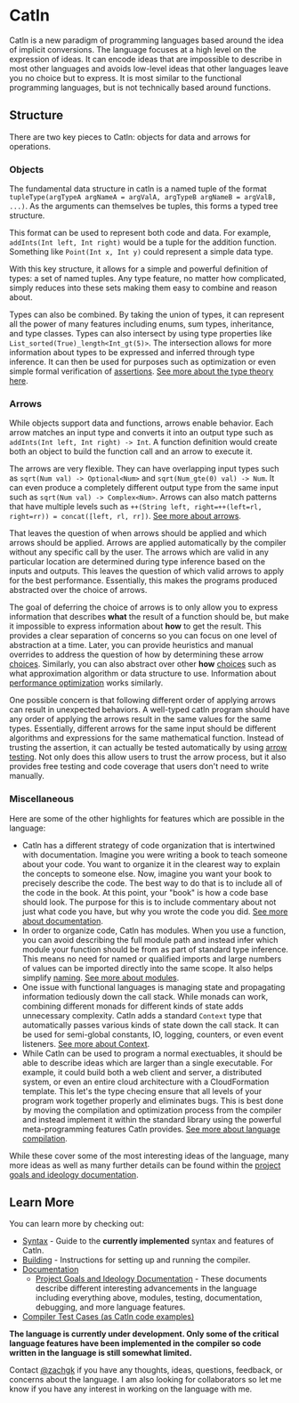 # Catln

Catln is a new paradigm of programming languages based around the idea of implicit conversions.
The language focuses at a high level on the expression of ideas.
It can encode ideas that are impossible to describe in most other languages and avoids low-level ideas that other languages leave you no choice but to express.
It is most similar to the functional programming languages, but is not technically based around functions.

## Structure 

There are two key pieces to Catln: objects for data and arrows for operations.

### Objects

The fundamental data structure in catln is a named tuple of the format `tupleType(argTypeA argNameA = argValA, argTypeB argNameB = argValB, ...)`. As the arguments can themselves be tuples, this forms a typed tree structure.

This format can be used to represent both code and data. For example, `addInts(Int left, Int right)` would be a tuple for the addition function. Something like `Point(Int x, Int y)` could represent a simple data type.

With this key structure, it allows for a simple and powerful definition of types: a set of named tuples. Any type feature, no matter how complicated, simply reduces into these sets making them easy to combine and reason about.

Types can also be combined. By taking the union of types, it can represent all the power of many features including enums, sum types, inheritance, and type classes. Types can also intersect by using type properties like `List_sorted(True)_length<Int_gt(5)>`. The intersection allows for more information about types to be expressed and inferred through type inference. It can then be used for purposes such as optimization or even simple formal verification of [assertions](philosophy/assertions.md). [See more about the type theory here](philosophy/typeTheory.md).

### Arrows

While objects support data and functions, arrows enable behavior. Each arrow matches an input type and converts it into an output type such as `addInts(Int left, Int right) -> Int`. A function definition would create both an object to build the function call and an arrow to execute it.

The arrows are very flexible. They can have overlapping input types such as `sqrt(Num val) -> Optional<Num>` and `sqrt(Num_gte(0) val) -> Num`. It can even produce a completely different output type from the same input such as `sqrt(Num val) -> Complex<Num>`. Arrows can also match patterns that have multiple levels such as `++(String left, right=++(left=rl, right=rr)) = concat([left, rl, rr])`. [See more about arrows](philosophy/typeSystem.md).

That leaves the question of when arrows should be applied and which arrows should be applied. Arrows are applied automatically by the compiler without any specific call by the user. The arrows which are valid in any particular location are determined during type inference based on the inputs and outputs. This leaves the question of which valid arrows to apply for the best performance. Essentially, this makes the programs produced abstracted over the choice of arrows.

The goal of deferring the choice of arrows is to only allow you to express information that describes **what** the result of a function should be, but make it impossible to express information about **how** to get the result. This provides a clear separation of concerns so you can focus on one level of abstraction at a time. Later, you can provide heuristics and manual overrides to address the question of how by determining these arrow [choices](philosophy/choice.md). Similarly, you can also abstract over other **how** [choices](philosophy/choice.md) such as what approximation algorithm or data structure to use. Information about [performance optimization](philosophy/optimization.md) works similarly.

One possible concern is that following different order of applying arrows can result in unexpected behaviors. A well-typed catln program should have any order of applying the arrows result in the same values for the same types. Essentially, different arrows for the same input should be different algorithms and expressions for the same mathematical function. Instead of trusting the assertion, it can actually be tested automatically by using [arrow testing](philosophy/arrowTesting.md). Not only does this allow users to trust the arrow process, but it also provides free testing and code coverage that users don't need to write manually.

### Miscellaneous

Here are some of the other highlights for features which are possible in the language:

- Catln has a different strategy of code organization that is intertwined with documentation. Imagine you were writing a book to teach someone about your code. You want to organize it in the clearest way to explain the concepts to someone else. Now, imagine you want your book to precisely describe the code. The best way to do that is to include all of the code in the book. At this point, your "book" is how a code base should look. The purpose for this is to include commentary about not just what code you have, but why you wrote the code you did. [See more about documentation](philosophy/documentation.md).
- In order to organize code, Catln has modules. When you use a function, you can avoid describing the full module path and instead infer which module your function should be from as part of standard type inference. This means no need for named or qualified imports and large numbers of values can be imported directly into the same scope. It also helps simplify [naming](philosophy/naming.md). [See more about modules](philosophy/modules.md).
- One issue with functional languages is managing state and propagating information tediously down the call stack. While monads can work, combining different monads for different kinds of state adds unnecessary complexity. Catln adds a standard `Context` type that automatically passes various kinds of state down the call stack. It can be used for semi-global constants, IO, logging, counters, or even event listeners. [See more about Context](philosophy/context.md).
- While Catln can be used to program a normal exectuables, it should be able to describe ideas which are larger than a single executable. For example, it could build both a web client and server, a distributed system, or even an entire cloud architecture with a CloudFormation template. This let's the type checing ensure that all levels of your program work together properly and eliminates bugs. This is best done by moving the compilation and optimization process from the compiler and instead implement it within the standard library using the powerful meta-programming features Catln provides. [See more about language compilation](philosophy/languageCompilation.md).

While these cover some of the most interesting ideas of the language, many more ideas as well as many further details can be found within the [project goals and ideology documentation](philosophy).

## Learn More

You can learn more by checking out:

- [Syntax](syntax.md) - Guide to the **currently implemented** syntax and features of Catln.
- [Building](building.md) - Instructions for setting up and running the compiler.
- [Documentation](docs)
    - [Project Goals and Ideology Documentation](philosophy) - These documents describe different interesting advancements in the language including everything above, modules, testing, documentation, debugging, and more language features.
- [Compiler Test Cases (as Catln code examples)](test/code)

**The language is currently under development. Only some of the critical language features have been implemented in the compiler so code written in the language is still somewhat limited.**

Contact [@zachgk](mailto:zachary@kimberg.com) if you have any thoughts, ideas, questions, feedback, or concerns about the language. I am also looking for collaborators so let me know if you have any interest in working on the language with me.
